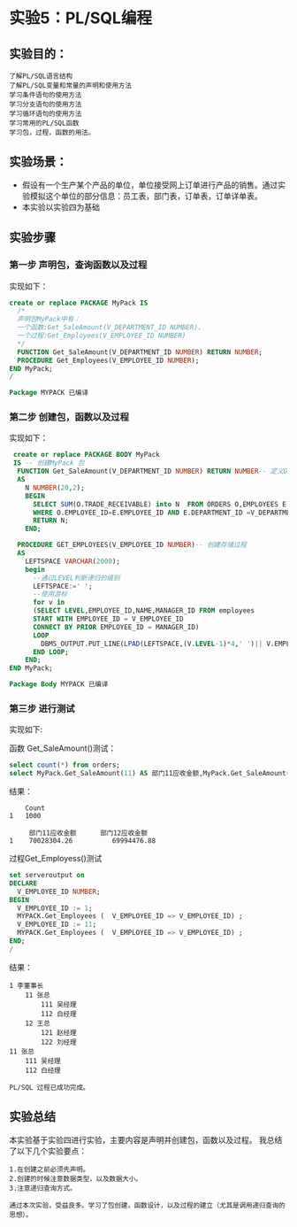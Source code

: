 # 实验5：PL/SQL编程

## 实验目的：

``` 
了解PL/SQL语言结构
了解PL/SQL变量和常量的声明和使用方法
学习条件语句的使用方法
学习分支语句的使用方法
学习循环语句的使用方法
学习常用的PL/SQL函数
学习包，过程，函数的用法。
```

## 实验场景：

- 假设有一个生产某个产品的单位，单位接受网上订单进行产品的销售。通过实验模拟这个单位的部分信息：员工表，部门表，订单表，订单详单表。
- 本实验以实验四为基础

## 实验步骤

### 第一步  声明包，查询函数以及过程

实现如下：

``` sql
create or replace PACKAGE MyPack IS
  /*
  声明包MyPack中有：
  一个函数:Get_SaleAmount(V_DEPARTMENT_ID NUMBER)，
  一个过程:Get_Employees(V_EMPLOYEE_ID NUMBER)
  */
  FUNCTION Get_SaleAmount(V_DEPARTMENT_ID NUMBER) RETURN NUMBER;
  PROCEDURE Get_Employees(V_EMPLOYEE_ID NUMBER);
END MyPack;
/

Package MYPACK 已编译
```

### 第二步  创建包，函数以及过程

实现如下：

``` sql
 create or replace PACKAGE BODY MyPack 
 IS -- 创建MyPack 包
  FUNCTION Get_SaleAmount(V_DEPARTMENT_ID NUMBER) RETURN NUMBER-- 定义Get_SaleAmount函数
  AS
    N NUMBER(20,2); 
    BEGIN
      SELECT SUM(O.TRADE_RECEIVABLE) into N  FROM ORDERS O,EMPLOYEES E
      WHERE O.EMPLOYEE_ID=E.EMPLOYEE_ID AND E.DEPARTMENT_ID =V_DEPARTMENT_ID;
      RETURN N;
    END;

  PROCEDURE GET_EMPLOYEES(V_EMPLOYEE_ID NUMBER)-- 创建存储过程
  AS
    LEFTSPACE VARCHAR(2000);
    begin
      --通过LEVEL判断递归的级别
      LEFTSPACE:=' ';
      --使用游标
      for v in
      (SELECT LEVEL,EMPLOYEE_ID,NAME,MANAGER_ID FROM employees
      START WITH EMPLOYEE_ID = V_EMPLOYEE_ID
      CONNECT BY PRIOR EMPLOYEE_ID = MANAGER_ID)
      LOOP
        DBMS_OUTPUT.PUT_LINE(LPAD(LEFTSPACE,(V.LEVEL-1)*4,' ')|| V.EMPLOYEE_ID||' '||v.NAME);
      END LOOP;
    END;
END MyPack;

Package Body MYPACK 已编译

```

### 第三步 进行测试

实现如下:

函数 Get_SaleAmount()测试：

``` sql
select count(*) from orders;
select MyPack.Get_SaleAmount(11) AS 部门11应收金额,MyPack.Get_SaleAmount(12) AS 部门12应收金额 from dual;
```

结果：
``` 
    Count
1   1000

```

``` 
     部门11应收金额      部门12应收金额
1    70028304.26	      69994476.88
```

过程Get_Employess()测试

``` sql
set serveroutput on
DECLARE
  V_EMPLOYEE_ID NUMBER;    
BEGIN
  V_EMPLOYEE_ID := 1;
  MYPACK.Get_Employees (  V_EMPLOYEE_ID => V_EMPLOYEE_ID) ;  
  V_EMPLOYEE_ID := 11;
  MYPACK.Get_Employees (  V_EMPLOYEE_ID => V_EMPLOYEE_ID) ;    
END;
/

```
结果：

``` 
1 李董事长
    11 张总
        111 吴经理
        112 白经理
    12 王总
        121 赵经理
        122 刘经理
11 张总
    111 吴经理
    112 白经理

PL/SQL 过程已成功完成。

```

## 实验总结

本实验基于实验四进行实验，主要内容是声明并创建包，函数以及过程。
我总结了以下几个实验要点：
```
1.在创建之前必须先声明。
2.创建的时候注意数据类型，以及数据大小。
3.注意递归查询方式。

通过本次实验，受益良多。学习了包创建，函数设计，以及过程的建立（尤其是调用递归查询的思想）。
```
